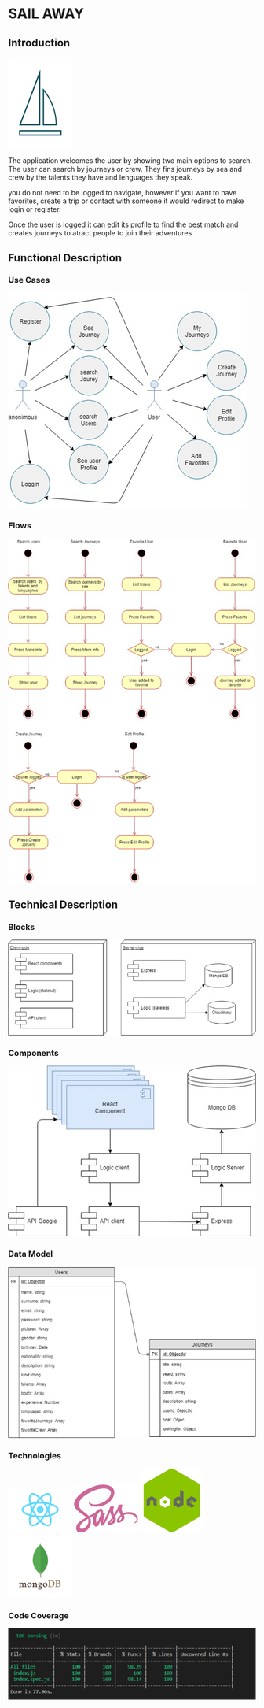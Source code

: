 # SAIL AWAY

## Introduction

<img src="images/logo.png" alt="logo" width="130px" />

The application welcomes the user by showing two main options to search. The user can search by journeys or crew. They fins journeys by sea and crew by the talents they have and lenguages they speak.

you do not need to be logged to navigate, however if you want to have favorites, create a trip or contact with someone it would redirect to make login or register.

Once the user is logged it can edit its profile to find the best match and creates journeys to atract people to join their adventures

## Functional Description

### Use Cases

![User Casess](images/use-case.jpg)

### Flows

![List Videos Flow](images/flow-diagram.jpg)

## Technical Description

### Blocks

![Blocks](images/blocks.jpg)

### Components

![Components](images/components.jpg)

### Data Model

![Data Model](images/data-model.jpg)

### Technologies


<img src="images/logos/react.png" alt="react" width="130px" />

<img src="images/logos/sass.png" alt="sass" width="130px" />

<img src="images/logos/node.png" alt="node" width="130px" />

<img src="images/logos/mongo.png" alt="mongo" width="130px" />

### Code Coverage

![Code Coverage](images/test-api.png)